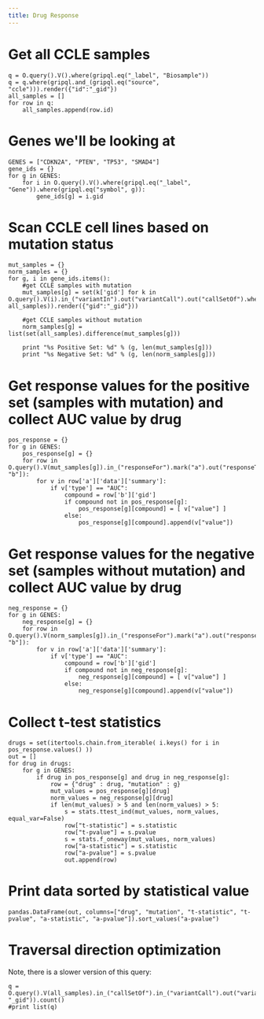 ```yaml
---
title: Drug Response
---
```



# Get all CCLE samples
```
q = O.query().V().where(gripql.eq("_label", "Biosample"))
q = q.where(gripql.and_(gripql.eq("source", "ccle"))).render({"id":"_gid"})
all_samples = []
for row in q:
    all_samples.append(row.id)
```

# Genes we'll be looking at
```
GENES = ["CDKN2A", "PTEN", "TP53", "SMAD4"]
gene_ids = {}
for g in GENES:
    for i in O.query().V().where(gripql.eq("_label", "Gene")).where(gripql.eq("symbol", g)):
        gene_ids[g] = i.gid
```

# Scan CCLE cell lines based on mutation status
```
mut_samples = {}
norm_samples = {}
for g, i in gene_ids.items():
    #get CCLE samples with mutation
    mut_samples[g] = set(k['gid'] for k in O.query().V(i).in_("variantIn").out("variantCall").out("callSetOf").where(gripql.in_("_gid", all_samples)).render({"gid":"_gid"}))

    #get CCLE samples without mutation
    norm_samples[g] = list(set(all_samples).difference(mut_samples[g]))

    print "%s Positive Set: %d" % (g, len(mut_samples[g]))
    print "%s Negative Set: %d" % (g, len(norm_samples[g]))
```

# Get response values for the positive set (samples with mutation) and collect AUC value by drug
```
pos_response = {}
for g in GENES:
    pos_response[g] = {}
    for row in O.query().V(mut_samples[g]).in_("responseFor").mark("a").out("responseTo").mark("b").select(["a", "b"]):
        for v in row['a']['data']['summary']:
            if v['type'] == "AUC":
                compound = row['b']['gid']
                if compound not in pos_response[g]:
                    pos_response[g][compound] = [ v["value"] ]
                else:
                    pos_response[g][compound].append(v["value"])
```



# Get response values for the negative set (samples without mutation) and collect AUC value by drug
```
neg_response = {}
for g in GENES:
    neg_response[g] = {}
    for row in O.query().V(norm_samples[g]).in_("responseFor").mark("a").out("responseTo").mark("b").select(["a", "b"]):
        for v in row['a']['data']['summary']:
            if v['type'] == "AUC":
                compound = row['b']['gid']
                if compound not in neg_response[g]:
                    neg_response[g][compound] = [ v["value"] ]
                else:
                    neg_response[g][compound].append(v["value"])
```

# Collect t-test statistics
```
drugs = set(itertools.chain.from_iterable( i.keys() for i in pos_response.values() ))
out = []
for drug in drugs:
    for g in GENES:
        if drug in pos_response[g] and drug in neg_response[g]:
            row = {"drug" : drug, "mutation" : g}
            mut_values = pos_response[g][drug]
            norm_values = neg_response[g][drug]
            if len(mut_values) > 5 and len(norm_values) > 5:
                s = stats.ttest_ind(mut_values, norm_values, equal_var=False)
                row["t-statistic"] = s.statistic
                row["t-pvalue"] = s.pvalue
                s = stats.f_oneway(mut_values, norm_values)
                row["a-statistic"] = s.statistic
                row["a-pvalue"] = s.pvalue
                out.append(row)
```

# Print data sorted by statistical value
```
pandas.DataFrame(out, columns=["drug", "mutation", "t-statistic", "t-pvalue", "a-statistic", "a-pvalue"]).sort_values("a-pvalue")
```


# Traversal direction optimization
Note, there is a slower version of this query:
```
q = O.query().V(all_samples).in_("callSetOf").in_("variantCall").out("variantIn").where(gripql.eq("gene:ENSG00000141510", "_gid")).count()
#print list(q)
```
